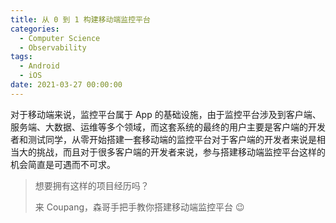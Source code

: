 ```yaml
---
title: 从 0 到 1 构建移动端监控平台
categories:
  - Computer Science
  - Observability
tags:
  - Android
  - iOS
date: 2021-03-27 00:00:00
---
```


对于移动端来说，监控平台属于 App 的基础设施，由于监控平台涉及到客户端、服务端、大数据、运维等多个领域，而这套系统的最终的用户主要是客户端的开发者和测试同学，从零开始搭建一套移动端的监控平台对于客户端的开发者来说是相当大的挑战，而且对于很多客户端的开发者来说，参与搭建移动端监控平台这样的机会简直是可遇而不可求。

> 想要拥有这样的项目经历吗？
> 
> 来 Coupang，森哥手把手教你搭建移动端监控平台 😉
